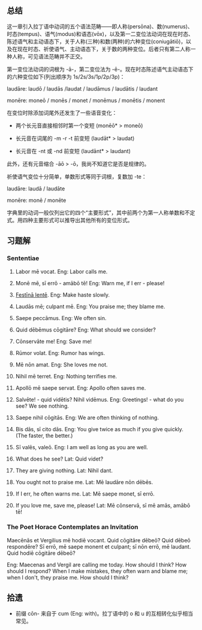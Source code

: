 ## 总结

这一章引入拉丁语中动词的五个语法范畴——即人称(persōna)、数(numerus)、时态(tempus)、语气(modus)和语态(vōx)，以及第一二变位法动词在现在时态、陈述语气和主动语态下，关于人称(三种)和数(两种)的六种变位(coniugātiō)，以及在现在时态、祈使语气、主动语态下，关于数的两种变位。后者只有第二人称一种人称，可见语法范畴并不正交。

第一变位法动词的词根为 -ā-，第二变位法为 -ē-。现在时态陈述语气主动语态下的六种变位如下(列出顺序为 1s/2s/3s/1p/2p/3p)：

laudāre: laudō / laudās /laudat / laudāmus / laudātis / laudant

monēre: moneō / monēs / monet / monēmus / monētis / monent

在变位时除添加词尾外还发生了一些语音变化：

* 两个长元音直接相邻时第一个变短 (monēō\* > moneō)

* 长元音在词尾的 -m -r -t 前变短 (laudāt\* > laudat)

* 长元音在 -nt 或 -nd 前变短 (laudānt\* > laudant)

此外，还有元音缩合 -āō > -ō，我尚不知道它是否是规律的。

祈使语气变位十分简单，单数形式等同于词根，复数加 -te：

laudāre: laudā / laudāte

monēre: monē / monēte

字典里的动词一般仅列出它的四个“主要形式”，其中前两个为第一人称单数和不定式。用四种主要形式可以推导出其他所有的变位形式。

## 习题解

### Sententiae

1.  Labor mē vocat.
    Eng: Labor calls me.

2.  Monē mē, sī errō - amābō tē!
    Eng: Warn me, if I err - please!

3.  [Festīnā lentē](https://en.wikipedia.org/wiki/Festina_lente).
    Eng: Make haste slowly.

4.  Laudās mē; culpant mē.
    Eng: You praise me; they blame me.

5.  Saepe peccāmus.
    Eng: We often sin.

6.  Quid dēbēmus cōgitāre?
    Eng: What should we consider?

7.  Cōnservāte me!
    Eng: Save me!

8.  Rūmor volat.
    Eng: Rumor has wings.

9.  Mē nōn amat.
    Eng: She loves me not.

10. Nihil mē terret.
    Eng: Nothing terrifies me.

11. Apollō mē saepe servat.
    Eng: Apollo often saves me.

12. Salvēte! - quid vidētis? Nihil vidēmus.
    Eng: Greetings! - what do you see? We see nothing.

13. Saepe nihil cōgitās.
    Eng: We are often thinking of nothing.

14. Bis dās, sī cito dās.
    Eng: You give twice as much if you give quickly. (The faster, the better.)

15. Sī valēs, valeō.
    Eng: I am well as long as you are well.

16. What does he see?
    Lat: Quid videt?

17. They are giving nothing.
    Lat: Nihil dant.

18. You ought not to praise me.
    Lat: Mē laudāre nōn dēbēs.

19. If I err, he often warns me.
    Lat: Mē saepe monet, sī errō.

20. If you love me, save me, please!
    Lat: Mē cōnservā, sī mē amās, amābō tē!

### The Poet Horace Contemplates an Invitation

Maecēnās et Vergilius mē hodiē vocant. Quid cōgitāre dēbeō? Quid dēbeō respondēre? Sī errō, mē saepe monent et culpant; sī nōn errō, mē laudant. Quid hodiē cōgitāre dēbeō?

Eng: Maecenas and Vergil are calling me today. How should I think? How should I respond? When I make mistakes, they often warn and blame me; when I don't, they praise me. How should I think?

## 拾遗

*   前缀 cōn- 来自于 cum (Eng: with)。拉丁语中的 o 和 u 的互相转化似乎相当常见。

<!-- vi: se tw=0 nolbr: -->
